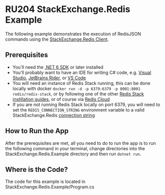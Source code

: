 # RU204 StackExchange.Redis Example

The following example demonstrates the execution of RedisJSON commands using the [StackExchange.Redis Client](https://github.com/stackexchange/StackExchange.Redis).

## Prerequisites

* You'll need the [.NET 6 SDK](https://dotnet.microsoft.com/en-us/download/dotnet/6.0) or later installed
* You'll probably want to have an IDE for writing C# code, e.g. [Visual Studio](https://visualstudio.microsoft.com/), [JetBrains Rider](https://www.jetbrains.com/rider/), or [VS Code](https://code.visualstudio.com/)
* You will need an instance of Redis Stack running, this can be done locally with docker `docker run -d -p 6379:6379 -p 8001:8001 redis/redis-stack`, or by following one of the other [Redis Stack instillation guides](https://redis.io/docs/stack/get-started/install/), or of course via [Redis Cloud](https://app.redislabs.com/#/)
* If you are not running Redis Stack locally on port 6379, you will need to set the `REDIS_CONNECTION_STRING` environment variable to a valid StackExchange.Redis [connection string](https://stackexchange.github.io/StackExchange.Redis/Configuration#basic-configuration-strings)

## How to Run the App

After the prerequisites are met, all you need to do to run the app is to run the following command in your terminal, change directories into the StackExchange.Redis.Example directory and then run `dotnet run`.

## Where is the Code?

The code for this example is located in StackExchange.Redis.Example/Program.cs


